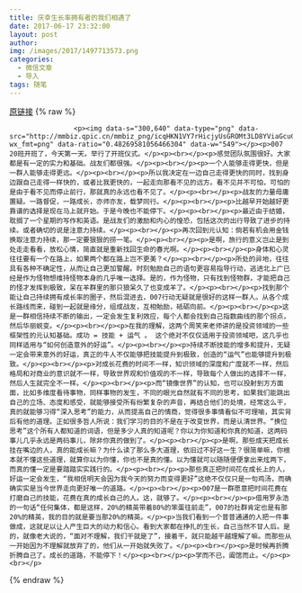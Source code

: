 ```yaml
---
title: 庆幸生长率拥有者的我们相遇了
date: 2017-06-17 23:32:00
layout: post
author: 
img: /images/2017/1497713573.png
categories:
  - 微信文章
  - 导入
tags: 随笔
---
```


[原链接](http://mp.weixin.qq.com/s?__biz=MzU4NjA0ODc0MQ==&amp;mid=2247483688&amp;idx=1&amp;sn=201349877f00d6b25179eb719645bb95&amp;chksm=fd8074a2caf7fdb4070ecb962d175350b0bad1d495826aee97ccdb09cb3d420ca16578f2565c&amp;scene=27#wechat_redirect)
{% raw %}

                    

                    
                    
                    
                    <p><img data-s="300,640" data-type="png" data-src="http://mmbiz.qpic.cn/mmbiz_png/icqHKN1VY7rHicjyUsGROMt3LD8YViaGcuCBDRbKF6uAjs5UdEFmMGpd4kiaJRSkexFUNJXIgE6ARibvTGnGygT37icA/0?wx_fmt=png" data-ratio="0.48269581056466304" data-w="549"></p><p>007 20班开班了，今天第一天。举行了开班仪式。</p><p><br></p><p>感觉团队氛围很好。大家都是有一定的实力和基础。战友们都很强。</p><p><br></p><p>一个人能够走得更快，但是一群人能够走得更远。</p><p><br></p><p>所以我决定在一边自己走得更快的同时，找到身边跟自己走得一样快的，或者比我更快的，一起走向那看不见的远方。看不见并不可怕，可怕的是由于看不见而停止前行，那就真的永远也看不见了。</p><p><br></p><p>战友的力量毋庸置疑。一路督促，一路成长，亦师亦友，载梦同行。</p><p><br></p><p>比越早开始越好更靠谱的选择是现在马上就开始。于是今晚也不能停下。</p><p><br></p><p>最近由于结婚，耽搁了一个星期的写作和英语。是战友们的激励和内心的惶恐，包括这次的出行导致了进步的持续。或者确切的说是注意力持续。</p><p><br></p><p>再次回到元认知：倘若有机会用金钱换取注意力持续，那一定要狠狠的捞一笔。</p><p><br></p><p>是啊，旅行的意义岂止是到处走走看看，放松心情，简直就是重新找回生命的春光啊。</p><p><br></p><p>身体和心灵往往要有一个在路上，如果两个都在路上岂不更美？</p><p><br></p><p>所处的异地，往往具有各种不确定性，从而让自己更加警醒。时刻勉励自己的语句更容易指导行动，逃进北上广已经是作为怪物想维持怪物本身的几乎唯一选择。是的，作为怪物，只有找到怪物群，才能把自己的怪才发挥到极致，呆在羊群里的那只狼呆久了也变成羊了。</p><p><br></p><p>找到那个能让自己持续拥有成长率的圈子，然后混进去，007行动无疑就是很好的这样一群人。从各个成长路线而来，碰到一起就是缘分，组成战友，互相勉励，砥砺向前。</p><p><br></p><p>这是一群相信持续不断的输出，一定会发生复利效应，每个人都会找到自己指数曲线的那个拐点，然后华丽蜕变。</p><p><br></p><p>在我的理解，这两个周笑来老师讲的是投资领域的一些框架性的元认知基础。成功 = 技能 + 运气 。 这个绝对不仅仅适用于投资领域吧，这几乎也同样适用与“如何创造意外的好运”。</p><p><br></p><p>持续不断技能的增多和提升，无疑一定会带来意外的好运，真正的牛人不仅能够把技能提升到极致，创造的“运气”也能够提升到极致。</p><p><br></p><p>对成长花费的时间不一样，知识领域的深度和广度就不一样，然后格局和对商业的意识就不一样，导致世界观和价值观的不一样，导致每个人做出的选择不一样，然后人生就完全不一样。</p><p><br></p><p>而“镜像世界”的认知，也可以投射到方方面面，比如多维度看待事物，同样事物的发生，不同的眼光自然就有不同的思考，如果我们能跳出自己的立场、态度和感受，就能够接受所有纷繁复杂的声音，再结合他们的处境，经常这么干，真的就能够习得“深入思考”的能力，从而提高自己的情商，觉得很多事情看似不可理喻，其实背后有他的道理。正如很多哲人所说：我们学习的目的不是在于改变世界，而是认清世界。“换位思考”这个所有人都知道的词语，但是多少人真的知道呢？你以为你知道和你真的知道，这两码事儿几乎永远是两码事儿，除非你真的做到了。</p><p><br></p><p>是啊，那些成天把成长挂在嘴边的人，真的能成长嘛？为什么读了那么多大道理，依旧过不好这一生？很简单嘛，你根本就不懂这些道理，就算你以为你懂，你也不是真的懂。以为懂就可以随随便便拿出来炫两下，而真的懂一定是要踏踏实实践行的。</p><p><br></p><p>那些真正把时间花在成长上的人，好运一定会发生，“我相信明天会因为我今天的努力而变得更好”这绝不仅仅只是一句鸡汤，而确确实实是当今世界走向更好唯一的道路。</p><p><br></p><p>007是一群愿意把时间花费在打磨自己的技能，花费在真的成长自己的人。这，就够了。</p><p><br></p><p>借用罗永浩的一句话“任何集体，都是这样，20%的精英带着80%的笨蛋往前走”，007的社群肯定也是有那20%的精英，我的目的就是要当那20%的精英。</p><p>当我们看到一个普普通通的人把一件事做成，这就足以让人产生巨大的动力和信心。看到大家都在挣扎的生长，自己当然不甘人后。是的，就像老大说的，“面对不理解，我们干就是了”，接着干，就只能越干越理解了嘛。而那些从一开始因为不理解就放弃了的，他们从一开始就失败了。</p><p><br></p><p>是时候再折腾折腾自己了。成长的道路，不能停下！</p><p><br></p><p>学而不已，阖馆而止。</p><p><br></p>
                
{% endraw %}

